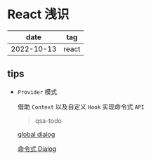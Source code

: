 # React 浅识

| date       | tag   |
| ---------- | ----- |
| 2022-10-13 | react |

## tips

- `Provider` 模式

  借助 `Context` 以及自定义 `Hook` 实现命令式 `API`

  > qsa-todo

  [global dialog](https://github.com/sheason2019/global-dialog-demo)

  [命令式 Dialog](https://cache.one/read/16377313)
